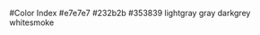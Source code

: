 #Color Index
    #e7e7e7
    #232b2b
    #353839
    lightgray
    gray
    darkgrey
    whitesmoke
    